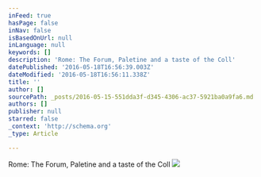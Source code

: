 ```yaml
---
inFeed: true
hasPage: false
inNav: false
isBasedOnUrl: null
inLanguage: null
keywords: []
description: 'Rome: The Forum, Paletine and a taste of the Coll'
datePublished: '2016-05-18T16:56:39.003Z'
dateModified: '2016-05-18T16:56:11.338Z'
title: ''
author: []
sourcePath: _posts/2016-05-15-551dda3f-d345-4306-ac37-5921ba0a9fa6.md
authors: []
publisher: null
starred: false
_context: 'http://schema.org'
_type: Article

---
```

Rome: The Forum, Paletine and a taste of the Coll
![](https://the-grid-user-content.s3-us-west-2.amazonaws.com/534e6f56-459e-4d35-91b5-0244409def46.jpg)